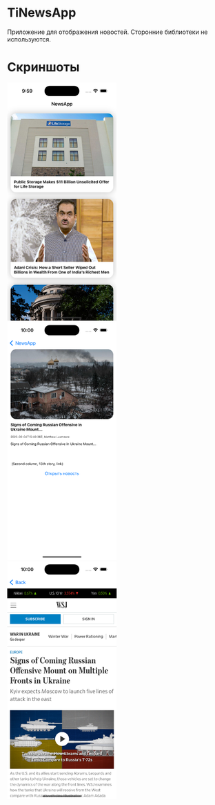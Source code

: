 # TiNewsApp
Приложение для отображения новостей. Сторонние библиотеки не используются.

# Скриншоты
<p>
<img src="screenshots/1.png" height="550" /> 
<img src="screenshots/2.png" height="550" /> 
<img src="screenshots/3.png" height="550" />
<p>

 
